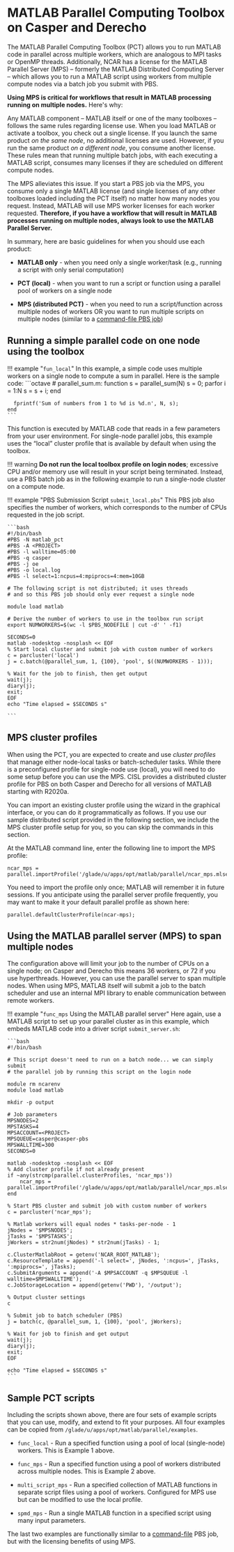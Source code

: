 # MATLAB Parallel Computing Toolbox on Casper and Derecho

The MATLAB Parallel Computing Toolbox (PCT) allows you to run MATLAB
code in parallel across multiple workers, which are analogous to MPI
tasks or OpenMP threads. Additionally, NCAR has a license for the MATLAB
Parallel Server (MPS) – formerly the MATLAB Distributed Computing Server
– which allows you to run a MATLAB script using workers from multiple
compute nodes via a batch job you submit with PBS.

**Using MPS is critical for workflows that result in MATLAB processing
running on multiple nodes.** Here's why:

Any MATLAB component – MATLAB itself or one of the many toolboxes –
follows the same rules regarding license use. When you load MATLAB or
activate a toolbox, you check out a single license. If you launch the
same product *on the same node*, no additional licenses are used.
However, if you run the same product *on a different node*, you consume
another license. These rules mean that running multiple batch jobs, with
each executing a MATLAB script, consumes many licenses if they are
scheduled on different compute nodes.

The MPS alleviates this issue. If you start a PBS job via the MPS, you
consume only a single MATLAB license (and single licenses of any other
toolboxes loaded including the PCT itself) no matter how many nodes you
request. Instead, MATLAB will use MPS worker licenses for each worker
requested. **Therefore, if you have a workflow that will result in
MATLAB processes running on multiple nodes, always look to use the
MATLAB Parallel Server.**

In summary, here are basic guidelines for when you should use each
product:

- **MATLAB only** - when you need only a single worker/task (e.g.,
  running a script with only serial computation)

- **PCT (local)** - when you want to run a script or function using a
  parallel pool of workers on a single node

- **MPS (distributed PCT)** - when you need to run a script/function
  across multiple nodes of workers OR you want to run multiple scripts
  on multiple nodes (similar to a [command-file PBS
  job](../pbs/job-scripts/index.md#using-job-arrays-to-launch-a-command-file))


## Running a simple parallel code on one node using the toolbox

!!! example "`fun_local`"
    In this example, a simple code uses multiple
    workers on a single node to compute a sum in parallel. Here is the
    sample code:
    ```octave
    # parallel_sum.m:
    function s = parallel_sum(N)
      s = 0;
      parfor i = 1:N
        s = s + i;
      end

      fprintf('Sum of numbers from 1 to %d is %d.n', N, s);
    end
    ```

This function is executed by MATLAB code that reads in a few parameters
from your user environment. For single-node parallel jobs, this example
uses the “local” cluster profile that is available by default when using
the toolbox.

!!! warning
    **Do not run the local toolbox profile on login nodes**; excessive CPU
    and/or memory use will result in your script being terminated. Instead,
    use a PBS batch job as in the following example to run a single-node
    cluster on a compute node.


!!! example "PBS Submission Script `submit_local.pbs`"
    This PBS job also specifies the number of
    workers, which corresponds to the number of CPUs requested in the job
    script.

    ```bash
    #!/bin/bash
    #PBS -N matlab_pct
    #PBS -A <PROJECT>
    #PBS -l walltime=05:00
    #PBS -q casper
    #PBS -j oe
    #PBS -o local.log
    #PBS -l select=1:ncpus=4:mpiprocs=4:mem=10GB

    # The following script is not distributed; it uses threads
    # and so this PBS job should only ever request a single node

    module load matlab

    # Derive the number of workers to use in the toolbox run script
    export NUMWORKERS=$(wc -l $PBS_NODEFILE | cut -d' ' -f1)

    SECONDS=0
    matlab -nodesktop -nosplash << EOF
    % Start local cluster and submit job with custom number of workers
    c = parcluster('local')
    j = c.batch(@parallel_sum, 1, {100}, 'pool', $((NUMWORKERS - 1)));

    % Wait for the job to finish, then get output
    wait(j);
    diary(j);
    exit;
    EOF
    echo "Time elapsed = $SECONDS s"

    ```

## MPS cluster profiles

When using the PCT, you are expected to create and use *cluster
profiles* that manage either node-local tasks or batch-scheduler tasks.
While there is a preconfigured profile for single-node use (local), you
will need to do some setup before you can use the MPS. CISL provides a
distributed cluster profile for PBS on both Casper and Derecho for all
versions of MATLAB starting with R2020a.

You can import an existing cluster profile using the wizard in the
graphical interface, or you can do it programmatically as follows. If
you use our sample distributed script provided in the following section,
we include the MPS cluster profile setup for you, so you can skip the
commands in this section.

At the MATLAB command line, enter the following line to import the MPS
profile:
```pre
ncar_mps = parallel.importProfile('/glade/u/apps/opt/matlab/parallel/ncar_mps.mlsettings');
```

You need to import the profile only once; MATLAB will remember it in
future sessions. If you anticipate using the parallel server profile
frequently, you may want to make it your default parallel profile as
shown here:
```pre
parallel.defaultClusterProfile(ncar-mps);
```

## Using the MATLAB parallel server (MPS) to span multiple nodes

The configuration above will limit your job to the number of CPUs on a
single node; on Casper and Derecho this means 36 workers, or 72 if you
use hyperthreads. However, you can use the parallel server to span
multiple nodes. When using MPS, MATLAB itself will submit a job to the
batch scheduler and use an internal MPI library to enable communication
between remote workers.


!!! example "`func_mps` Using the MATLAB parallel server"
    Here again, use a MATLAB script to set up your
    parallel cluster as in this example, which embeds MATLAB code into a
    driver script `submit_server.sh`:

    ```bash
    #!/bin/bash

    # This script doesn't need to run on a batch node... we can simply submit
    # the parallel job by running this script on the login node

    module rm ncarenv
    module load matlab

    mkdir -p output

    # Job parameters
    MPSNODES=2
    MPSTASKS=4
    MPSACCOUNT=<PROJECT>
    MPSQUEUE=casper@casper-pbs
    MPSWALLTIME=300
    SECONDS=0

    matlab -nodesktop -nosplash << EOF
    % Add cluster profile if not already present
    if ~any(strcmp(parallel.clusterProfiles, 'ncar_mps'))
        ncar_mps = parallel.importProfile('/glade/u/apps/opt/matlab/parallel/ncar_mps.mlsettings');
    end

    % Start PBS cluster and submit job with custom number of workers
    c = parcluster('ncar_mps');

    % Matlab workers will equal nodes * tasks-per-node - 1
    jNodes = '$MPSNODES';
    jTasks = '$MPSTASKS';
    jWorkers = str2num(jNodes) * str2num(jTasks) - 1;

    c.ClusterMatlabRoot = getenv('NCAR_ROOT_MATLAB');
    c.ResourceTemplate = append('-l select=', jNodes, ':ncpus=', jTasks, ':mpiprocs=', jTasks);
    c.SubmitArguments = append('-A $MPSACCOUNT -q $MPSQUEUE -l walltime=$MPSWALLTIME');
    c.JobStorageLocation = append(getenv('PWD'), '/output');

    % Output cluster settings
    c

    % Submit job to batch scheduler (PBS)
    j = batch(c, @parallel_sum, 1, {100}, 'pool', jWorkers);

    % Wait for job to finish and get output
    wait(j);
    diary(j);
    exit;
    EOF

    echo "Time elapsed = $SECONDS s"
    ```

## Sample PCT scripts

Including the scripts shown above, there are four sets of example
scripts that you can use, modify, and extend to fit your purposes. All
four examples can be copied from
`/glade/u/apps/opt/matlab/parallel/examples`.

- `func_local` - Run a specified function using a pool of local
  (single-node) workers. This is Example 1 above.

- `func_mps` - Run a specified function using a pool of workers
  distributed across multiple nodes. This is Example 2 above.

- `multi_script_mps` - Run a specified collection of MATLAB functions
  in separate script files using a pool of workers. Configured for MPS
  use but can be modified to use the local profile.

- `spmd_mps` - Run a single MATLAB function in a specified script
  using many input parameters.

The last two examples are functionally similar to
a [command-file](../pbs/job-scripts/index.md#using-job-arrays-to-launch-a-command-file) PBS
job, but with the licensing benefits of using MPS.

